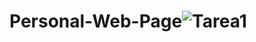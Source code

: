 # Personal-Web-Page![Tarea1](https://user-images.githubusercontent.com/90815461/133726752-db1f1f4c-4a69-4e6a-95d9-60e4c0a1686a.png)
